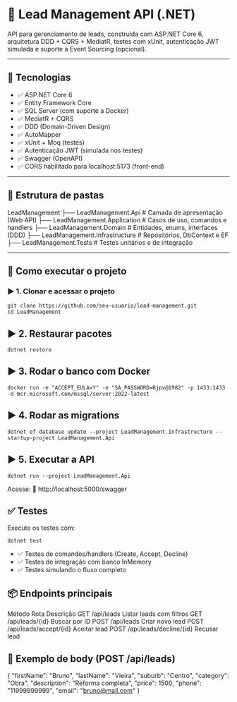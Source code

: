 # 🧠 Lead Management API (.NET)

API para gerenciamento de leads, construída com ASP.NET Core 6, arquitetura DDD + CQRS + MediatR, testes com xUnit, autenticação JWT simulada e suporte a Event Sourcing (opcional).

---

## 🧰 Tecnologias

- ✅ ASP.NET Core 6
- ✅ Entity Framework Core
- ✅ SQL Server (com suporte a Docker)
- ✅ MediatR + CQRS
- ✅ DDD (Domain-Driven Design)
- ✅ AutoMapper
- ✅ xUnit + Moq (testes)
- ✅ Autenticação JWT (simulada nos testes)
- ✅ Swagger (OpenAPI)
- ✅ CORS habilitado para localhost:5173 (front-end)

---

## 📁 Estrutura de pastas

LeadManagement
├── LeadManagement.Api # Camada de apresentação (Web API)
├── LeadManagement.Application # Casos de uso, comandos e handlers
├── LeadManagement.Domain # Entidades, enums, interfaces (DDD)
├── LeadManagement.Infrastructure # Repositórios, DbContext e EF
├── LeadManagement.Tests # Testes unitários e de integração


---

## 🚀 Como executar o projeto

### ▶️ 1. Clonar e acessar o projeto

```
git clone https://github.com/seu-usuario/lead-management.git
cd LeadManagement
```

## ▶️ 2. Restaurar pacotes

```
dotnet restore
```

## ▶️ 3. Rodar o banco com Docker

```
docker run -e "ACCEPT_EULA=Y" -e "SA_PASSWORD=Bjpv@1982" -p 1433:1433 -d mcr.microsoft.com/mssql/server:2022-latest
```

## ▶️ 4. Rodar as migrations

```
dotnet ef database update --project LeadManagement.Infrastructure --startup-project LeadManagement.Api
```

## ▶️ 5. Executar a API

```
dotnet run --project LeadManagement.Api
```

Acesse:
📎 http://localhost:5000/swagger

## ✅ Testes

Execute os testes com:

```
dotnet test
```

- ✅ Testes de comandos/handlers (Create, Accept, Decline)
- ✅ Testes de integração com banco InMemory
- ✅ Testes simulando o fluxo completo

## 📦 Endpoints principais

Método    Rota	                    Descrição
GET       /api/leads                Listar leads com filtros
GET	      /api/leads/{id}           Buscar por ID
POST      /api/leads                Criar novo lead
POST      /api/leads/accept/{id}    Aceitar lead
POST      /api/leads/decline/{id}   Recusar lead

## 🧪 Exemplo de body (POST /api/leads)

{
  "firstName": "Bruno",
  "lastName": "Vieira",
  "suburb": "Centro",
  "category": "Obra",
  "description": "Reforma completa",
  "price": 1500,
  "phone": "11999999999",
  "email": "bruno@mail.com"
}









